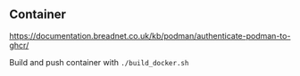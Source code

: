 ## Container

https://documentation.breadnet.co.uk/kb/podman/authenticate-podman-to-ghcr/

Build and push container with `./build_docker.sh`